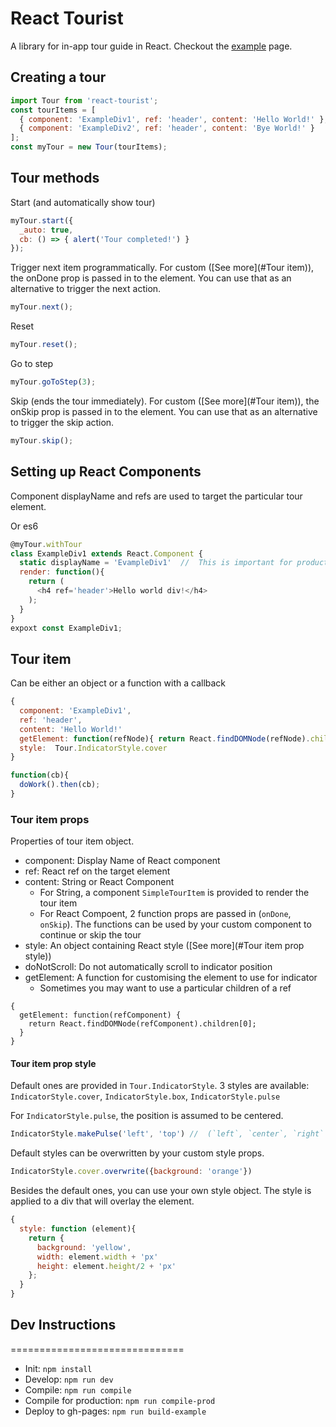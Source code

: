 # React Tourist
A library for in-app tour guide in React. Checkout the [example](http://khankuan.github.io/react-tourist) page.


## Creating a tour
```js
import Tour from 'react-tourist';
const tourItems = [
  { component: 'ExampleDiv1', ref: 'header', content: 'Hello World!' },
  { component: 'ExampleDiv2', ref: 'header', content: 'Bye World!' }
];
const myTour = new Tour(tourItems);
```

## Tour methods
Start (and automatically show tour)
```js
myTour.start({
  _auto: true,
  cb: () => { alert('Tour completed!') }
});
```

Trigger next item programmatically. For custom ([See more](#Tour item)), the onDone prop is passed in to the element. You can use that as an alternative to trigger the next action.
```js
myTour.next();
```

Reset
```js
myTour.reset();
```

Go to step
```js
myTour.goToStep(3);
```

Skip (ends the tour immediately). For custom ([See more](#Tour item)), the onSkip prop is passed in to the element. You can use that as an alternative to trigger the skip action.
```js
myTour.skip();
```

## Setting up React Components
Component displayName and refs are used to target the particular tour element.

Or es6
```js
@myTour.withTour
class ExampleDiv1 extends React.Component {
  static displayName = 'EvampleDiv1'  //  This is important for production mode
  render: function(){
    return (
      <h4 ref='header'>Hello world div!</h4>
    );
  }
}
expoxt const ExampleDiv1;
```

## Tour item
Can be either an object or a function with a callback

```js
{
  component: 'ExampleDiv1',
  ref: 'header',
  content: 'Hello World!'
  getElement: function(refNode){ return React.findDOMNode(refNode).children[0]; }
  style:  Tour.IndicatorStyle.cover
}
```

```js
function(cb){
  doWork().then(cb);
}
```
###  Tour item props
Properties of tour item object.
- component: Display Name of React component
- ref: React ref on the target element
- content: String or React Component
  - For String, a component `SimpleTourItem` is provided to render the tour item
  - For React Compoent, 2 function props are passed in (`onDone`, `onSkip`). The functions can be used by your custom component to continue or skip the tour
- style: An object containing React style ([See more](#Tour item prop style))
- doNotScroll: Do not automatically scroll to indicator position
- getElement: A function for customising the element to use for indicator
  - Sometimes you may want to use a particular children of a ref
```
{
  getElement: function(refComponent) {
    return React.findDOMNode(refComponent).children[0];
  }
}
```

#### Tour item prop style
Default ones are provided in `Tour.IndicatorStyle`. 3 styles are available: `IndicatorStyle.cover`, `IndicatorStyle.box`, `IndicatorStyle.pulse`

For `IndicatorStyle.pulse`, the position is assumed to be centered. 
```js
IndicatorStyle.makePulse('left', 'top') //  (`left`, `center`, `right` and `top`, `center`, `bottom`)
```

Default styles can be overwritten by your custom style props.
```js
IndicatorStyle.cover.overwrite({background: 'orange'})
```

Besides the default ones, you can use your own style object. The style is applied to a div that will overlay the element.
```js
{
  style: function (element){
    return {
      background: 'yellow',
      width: element.width + 'px'
      height: element.height/2 + 'px'
    };
  }
}
```



## Dev Instructions
==============================
- Init: `npm install`
- Develop: `npm run dev`
- Compile: `npm run compile`
- Compile for production: `npm run compile-prod`
- Deploy to gh-pages: `npm run build-example`
